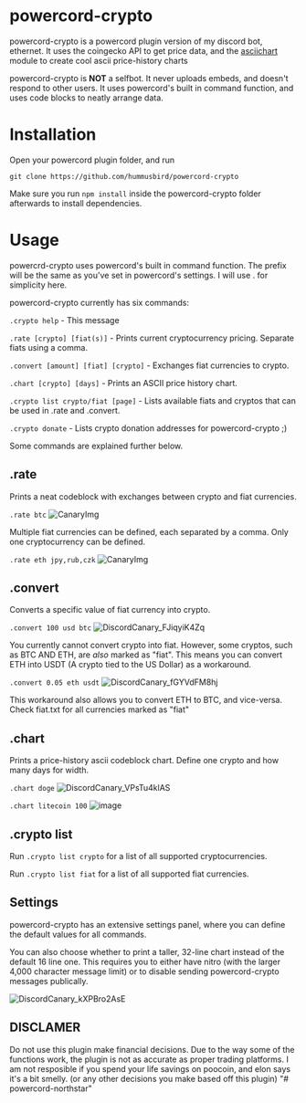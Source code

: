 
# powercord-crypto
powercord-crypto is a powercord plugin version of my discord bot, ethernet.
It uses the coingecko API to get price data, and the [asciichart](https://github.com/kroitor/asciichart) module to create cool ascii price-history charts

powercord-crypto is **NOT** a selfbot. It never uploads embeds, and doesn't respond to other users. It uses powercord's built in command function, and uses code blocks to neatly arrange data.

# Installation
Open your powercord plugin folder, and run

`git clone https://github.com/hummusbird/powercord-crypto`

Make sure you run `npm install` inside the powercord-crypto folder afterwards to install dependencies.

# Usage
powercrd-crypto uses powercord's built in command function. The prefix will be the same as you've set in powercord's settings. I will use . for simplicity here.

powercord-crypto currently has six commands:

`.crypto help` - This message

`.rate [crypto] [fiat(s)]` - Prints current cryptocurrency pricing. Separate fiats using a comma.

`.convert [amount] [fiat] [crypto]` - Exchanges fiat currencies to crypto. 

`.chart [crypto] [days]` - Prints an ASCII price history chart.

`.crypto list crypto/fiat [page]` - Lists available fiats and cryptos that can be used in .rate and .convert.

`.crypto donate` - Lists crypto donation addresses for powercord-crypto ;)


Some commands are explained further below.

## .rate

Prints a neat codeblock with exchanges between crypto and fiat currencies.

`.rate btc`
![CanaryImg](https://user-images.githubusercontent.com/38541651/121543474-d9ee0e80-ca00-11eb-8a62-2d4ae44fa01f.png)

Multiple fiat currencies can be defined, each separated by a comma. Only one cryptocurrency can be defined.

`.rate eth jpy,rub,czk`
![CanaryImg](https://user-images.githubusercontent.com/38541651/121543534-e4a8a380-ca00-11eb-9d70-f24d31e606bb.png)

## .convert 

Converts a specific value of fiat currency into crypto.

`.convert 100 usd btc`
![DiscordCanary_FJiqyiK4Zq](https://user-images.githubusercontent.com/38541651/121016515-21239780-c794-11eb-9f33-c640a34909ae.png)

You currently cannot convert crypto into fiat.
However, some cryptos, such as BTC AND ETH, are *also* marked as "fiat". This means you can convert ETH into USDT (A crypto tied to the US Dollar) as a workaround.

`.convert 0.05 eth usdt`
![DiscordCanary_fGYVdFM8hj](https://user-images.githubusercontent.com/38541651/121016922-a1e29380-c794-11eb-8d22-6673143e1fcd.png)

This workaround also allows you to convert ETH to BTC, and vice-versa. Check fiat.txt for all currencies marked as "fiat"

## .chart

Prints a price-history ascii codeblock chart. Define one crypto and how many days for width.

`.chart doge`
![DiscordCanary_VPsTu4klAS](https://user-images.githubusercontent.com/38541651/121017228-f423b480-c794-11eb-804e-3289a180d24f.png)

`.chart litecoin 100`
![image](https://user-images.githubusercontent.com/38541651/121017409-27feda00-c795-11eb-8ba1-09eaca050a6f.png)

## .crypto list

Run `.crypto list crypto` for a list of all supported cryptocurrencies.

Run `.crypto list fiat` for a list of all supported fiat currencies.

## Settings

powercord-crypto has an extensive settings panel, where you can define the default values for all commands.

You can also choose whether to print a taller, 32-line chart instead of the default 16 line one. This requires you to either have nitro (with the larger 4,000 character message limit) or to disable sending powercord-crypto messages publically.

![DiscordCanary_kXPBro2AsE](https://user-images.githubusercontent.com/38541651/126973395-b46f9022-3d77-46f8-93ec-0793f129589c.png)

## DISCLAMER

Do not use this plugin make financial decisions. Due to the way some of the functions work, the plugin is not as accurate as proper trading platforms. I am not resposible if you spend your life savings on poocoin, and elon says it's a bit smelly. (or any other decisions you make based off this plugin)
"# powercord-northstar" 
